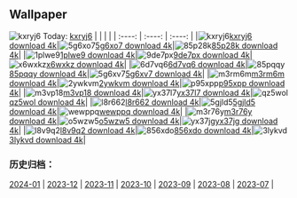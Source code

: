 ## Wallpaper
![kxryj6](https://w.wallhaven.cc/full/kx/wallhaven-kxryj6.png) Today: [kxryj6](https://th.wallhaven.cc/small/kx/kxryj6.jpg)
|      |      |      |
| :----: | :----: | :----: |
|![kxryj6](https://th.wallhaven.cc/small/kx/kxryj6.jpg)[kxryj6 download 4k](https://wallhaven.cc/w/kxryj6)|![5g6xo7](https://th.wallhaven.cc/small/5g/5g6xo7.jpg)[5g6xo7 download 4k](https://wallhaven.cc/w/5g6xo7)|![85p28k](https://th.wallhaven.cc/small/85/85p28k.jpg)[85p28k download 4k](https://wallhaven.cc/w/85p28k)|
|![1plwe9](https://th.wallhaven.cc/small/1p/1plwe9.jpg)[1plwe9 download 4k](https://wallhaven.cc/w/1plwe9)|![9de7px](https://th.wallhaven.cc/small/9d/9de7px.jpg)[9de7px download 4k](https://wallhaven.cc/w/9de7px)|![x6wxkz](https://th.wallhaven.cc/small/x6/x6wxkz.jpg)[x6wxkz download 4k](https://wallhaven.cc/w/x6wxkz)|
|![6d7vq6](https://th.wallhaven.cc/small/6d/6d7vq6.jpg)[6d7vq6 download 4k](https://wallhaven.cc/w/6d7vq6)|![85pqqy](https://th.wallhaven.cc/small/85/85pqqy.jpg)[85pqqy download 4k](https://wallhaven.cc/w/85pqqy)|![5g6xv7](https://th.wallhaven.cc/small/5g/5g6xv7.jpg)[5g6xv7 download 4k](https://wallhaven.cc/w/5g6xv7)|
|![m3rm6m](https://th.wallhaven.cc/small/m3/m3rm6m.jpg)[m3rm6m download 4k](https://wallhaven.cc/w/m3rm6m)|![2ywkvm](https://th.wallhaven.cc/small/2y/2ywkvm.jpg)[2ywkvm download 4k](https://wallhaven.cc/w/2ywkvm)|![p95xpp](https://th.wallhaven.cc/small/p9/p95xpp.jpg)[p95xpp download 4k](https://wallhaven.cc/w/p95xpp)|
|![m3vp18](https://th.wallhaven.cc/small/m3/m3vp18.jpg)[m3vp18 download 4k](https://wallhaven.cc/w/m3vp18)|![yx37l7](https://th.wallhaven.cc/small/yx/yx37l7.jpg)[yx37l7 download 4k](https://wallhaven.cc/w/yx37l7)|![qz5wol](https://th.wallhaven.cc/small/qz/qz5wol.jpg)[qz5wol download 4k](https://wallhaven.cc/w/qz5wol)|
|![l8r662](https://th.wallhaven.cc/small/l8/l8r662.jpg)[l8r662 download 4k](https://wallhaven.cc/w/l8r662)|![5gjld5](https://th.wallhaven.cc/small/5g/5gjld5.jpg)[5gjld5 download 4k](https://wallhaven.cc/w/5gjld5)|![wewppq](https://th.wallhaven.cc/small/we/wewppq.jpg)[wewppq download 4k](https://wallhaven.cc/w/wewppq)|
|![m3r76y](https://th.wallhaven.cc/small/m3/m3r76y.jpg)[m3r76y download 4k](https://wallhaven.cc/w/m3r76y)|![o5wzw5](https://th.wallhaven.cc/small/o5/o5wzw5.jpg)[o5wzw5 download 4k](https://wallhaven.cc/w/o5wzw5)|![yx37jg](https://th.wallhaven.cc/small/yx/yx37jg.jpg)[yx37jg download 4k](https://wallhaven.cc/w/yx37jg)|
|![l8v9q2](https://th.wallhaven.cc/small/l8/l8v9q2.jpg)[l8v9q2 download 4k](https://wallhaven.cc/w/l8v9q2)|![856xdo](https://th.wallhaven.cc/small/85/856xdo.jpg)[856xdo download 4k](https://wallhaven.cc/w/856xdo)|![3lykvd](https://th.wallhaven.cc/small/3l/3lykvd.jpg)[3lykvd download 4k](https://wallhaven.cc/w/3lykvd)|

### 历史归档：
[2024-01](https://github.com/april-projects/april-wallpaper/tree/main/picture/2024-01/) | [2023-12](https://github.com/april-projects/april-wallpaper/tree/main/picture/2023-12/) | [2023-11](https://github.com/april-projects/april-wallpaper/tree/main/picture/2023-11/) | [2023-10](https://github.com/april-projects/april-wallpaper/tree/main/picture/2023-10/) | [2023-09](https://github.com/april-projects/april-wallpaper/tree/main/picture/2023-09/) | [2023-08](https://github.com/april-projects/april-wallpaper/tree/main/picture/2023-08/) | [2023-07](https://github.com/april-projects/april-wallpaper/tree/main/picture/2023-07/) | 